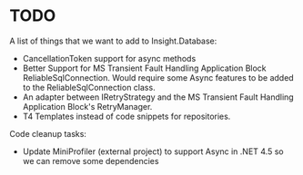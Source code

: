 # TODO #

A list of things that we want to add to Insight.Database:

- CancellationToken support for async methods
- Better Support for MS Transient Fault Handling Application Block ReliableSqlConnection. Would require some Async features to be added to the ReliableSqlConnection class.
- An adapter between IRetryStrategy and the MS Transient Fault Handling Application Block's RetryManager.
- T4 Templates instead of code snippets for repositories.

Code cleanup tasks:

- Update MiniProfiler (external project) to support Async in .NET 4.5 so we can remove some dependencies
